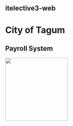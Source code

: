 ## itelective3-web
# City of Tagum
## Payroll System
<img src="https://user-images.githubusercontent.com/121182590/208959009-08ed3c1c-a03d-438d-b6c2-720b02d34792.jpg" width="200" height="200" />
